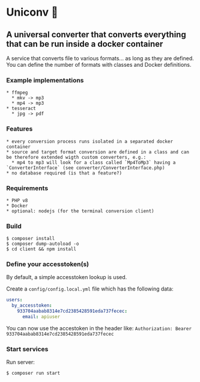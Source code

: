 # Uniconv 🦄
## A universal converter that converts everything that can be run inside a docker container

A service that converts file to various formats... as long as they are defined. You can define the number of formats with classes and Docker definitions.

### Example implementations

    * ffmpeg
      * mkv -> mp3
      * mp4 -> mp3
    * tesseract
      * jpg -> pdf

### Features

    * every conversion process runs isolated in a separated docker container
    * source and target format conversion are defined in a class and can be therefore extended wigth custom converters, e.g.:
      * mp4 to mp3 will look for a class called `Mp4ToMp3` having a `ConverterInterface` (see converter/ConverterInterface.php)
    * no database required (is that a feature?)

### Requirements

    * PHP v8
    * Docker
    * optional: nodejs (for the terminal conversion client)

### Build

    $ composer install
    $ composer dump-autoload -o
    $ cd client && npm install

### Define your accesstoken(s)

By default, a simple accesstoken lookup is used.

Create a `config/config.local.yml` file which has the following data:

```yaml
users:
  by_accesstoken:
    933704aabab8314e7cd2385428591eda737fecec:
      email: apiuser
```

You can now use the accestoken in the header like: `Authorization: Bearer 933704aabab8314e7cd2385428591eda737fecec`

### Start services

Run server:

    $ composer run start
